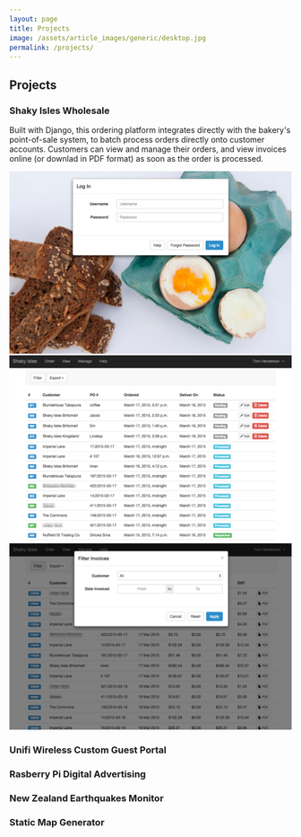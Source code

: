 ```yaml
---
layout: page
title: Projects
image: /assets/article_images/generic/desktop.jpg
permalink: /projects/
---
```


## Projects

### Shaky Isles Wholesale
<a class="icon-external-link" href="http://wholesale.shakyisles.co.nz"><i class="fa fa-external-link"></i></a>


Built with Django, this ordering platform integrates directly with the bakery's point-of-sale system, to batch process orders directly onto customer accounts. Customers can view and manage their orders, and view invoices online (or downlad in PDF format) as soon as the order is processed.

![Log In](/assets/images/projects/shaky-log-in.png)
![Orders](/assets/images/projects/shaky-orders.png)
![Invoices](/assets/images/projects/shaky-invoices.png)

### Unifi Wireless Custom Guest Portal

### Rasberry Pi Digital Advertising
<a class="icon-github" href="https://github.com/tom-henderson/pi-projector"><i class="fa fa-github"></i></a>

### New Zealand Earthquakes Monitor
<a class="icon-github" href="https://github.com/tom-henderson/eqnz"><i class="fa fa-github"></i></a>

### Static Map Generator
<a class="icon-github" href="https://github.com/tom-henderson/static-map-generator"><i class="fa fa-github"></i></a>
<a class="icon-external-link" href="http://tom-henderson.github.io/static-map-generator/"><i class="fa fa-external-link"></i></a>
